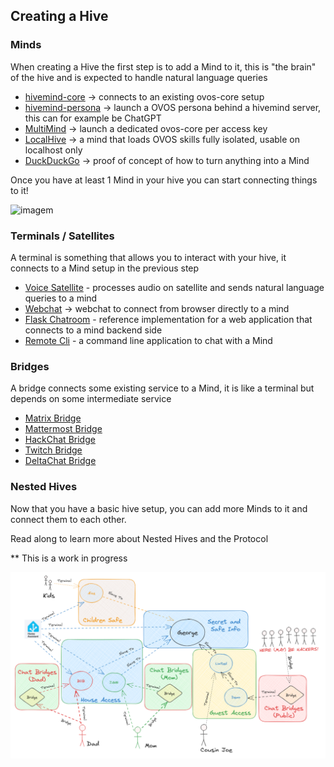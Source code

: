 ## Creating a Hive

### Minds

When creating a Hive the first step is to add a Mind to it, this is "the brain" of the hive and is expected to handle natural language queries

- [hivemind-core](https://github.com/JarbasHiveMind/HiveMind-core/) -> connects to an existing ovos-core setup
- [hivemind-persona](https://github.com/JarbasHiveMind/hivemind-persona) -> launch a OVOS persona behind a hivemind server, this can for example be ChatGPT
- [MultiMind](https://github.com/JarbasHiveMind/MultiMind) -> launch a dedicated ovos-core per access key
- [LocalHive](https://github.com/JarbasHiveMind/LocalHive) -> a mind that loads OVOS skills fully isolated, usable on localhost only
- [DuckDuckGo](https://github.com/JarbasHiveMind/Fakecroft-DDG) -> proof of concept of how to turn anything into a Mind

Once you have at least 1 Mind in your hive you can start connecting things to it!

![imagem](https://github.com/JarbasHiveMind/HiveMind-community-docs/assets/33701864/fb241c4d-ca84-4b47-b917-b398b16f93bd)


### Terminals / Satellites

A terminal is something that allows you to interact with your hive, it connects to a Mind setup in the previous step

- [Voice Satellite](https://github.com/OpenJarbas/HiveMind-voice-sat) - processes audio on satellite and sends natural language queries to a mind
- [Webchat](https://github.com/OpenJarbas/HiveMind-webchat) -> webchat to connect from browser directly to a mind
- [Flask Chatroom](https://github.com/JarbasHiveMind/HiveMind-flask-template) - reference implementation for a web application that connects to a mind backend side
- [Remote Cli](https://github.com/OpenJarbas/HiveMind-cli) - a command line application to chat with a Mind


### Bridges

A bridge connects some existing service to a Mind, it is like a terminal but depends on some intermediate service

- [Matrix Bridge](https://github.com/JarbasHiveMind/HiveMind-matrix-bridge)
- [Mattermost Bridge](https://github.com/OpenJarbas/HiveMind_mattermost_bridge)
- [HackChat Bridge](https://github.com/OpenJarbas/HiveMind-HackChatBridge)
- [Twitch Bridge](https://github.com/OpenJarbas/HiveMind-twitch-bridge)
- [DeltaChat Bridge](https://github.com/JarbasHiveMind/HiveMind-deltachat-bridge)


### Nested Hives

Now that you have a basic hive setup, you can add more Minds to it and connect them to each other.

Read along to learn more about Nested Hives and the Protocol 

** This is a work in progress

![img_15.png](img_15.png)